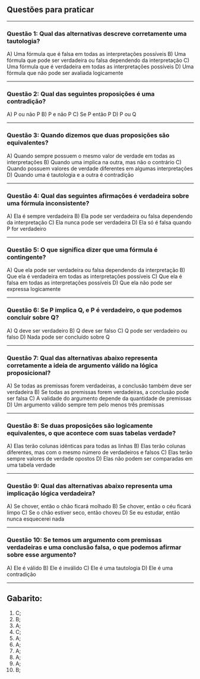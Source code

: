 ## Questões para praticar

---

### Questão 1: Qual das alternativas descreve corretamente uma tautologia?

A) Uma fórmula que é falsa em todas as interpretações possíveis
B) Uma fórmula que pode ser verdadeira ou falsa dependendo da interpretação
C) Uma fórmula que é verdadeira em todas as interpretações possíveis
D) Uma fórmula que não pode ser avaliada logicamente

---

### Questão 2: Qual das seguintes proposições é uma contradição?

A) P ou não P
B) P e não P
C) Se P então P
D) P ou Q

---

### Questão 3: Quando dizemos que duas proposições são equivalentes?

A) Quando sempre possuem o mesmo valor de verdade em todas as interpretações
B) Quando uma implica na outra, mas não o contrário
C) Quando possuem valores de verdade diferentes em algumas interpretações
D) Quando uma é tautologia e a outra é contradição

---

### Questão 4: Qual das seguintes afirmações é verdadeira sobre uma fórmula inconsistente?

A) Ela é sempre verdadeira
B) Ela pode ser verdadeira ou falsa dependendo da interpretação
C) Ela nunca pode ser verdadeira
D) Ela só é falsa quando P for verdadeiro

---

### Questão 5: O que significa dizer que uma fórmula é contingente?

A) Que ela pode ser verdadeira ou falsa dependendo da interpretação
B) Que ela é verdadeira em todas as interpretações possíveis
C) Que ela é falsa em todas as interpretações possíveis
D) Que ela não pode ser expressa logicamente

---

### Questão 6: Se P implica Q, e P é verdadeiro, o que podemos concluir sobre Q?

A) Q deve ser verdadeiro
B) Q deve ser falso
C) Q pode ser verdadeiro ou falso
D) Nada pode ser concluído sobre Q

---

### Questão 7:  Qual das alternativas abaixo representa corretamente a ideia de argumento válido na lógica proposicional?

A) Se todas as premissas forem verdadeiras, a conclusão também deve ser verdadeira
B) Se todas as premissas forem verdadeiras, a conclusão pode ser falsa
C) A validade do argumento depende da quantidade de premissas
D) Um argumento válido sempre tem pelo menos três premissas

---

### Questão 8: Se duas proposições são logicamente equivalentes, o que acontece com suas tabelas verdade?

A) Elas terão colunas idênticas para todas as linhas
B) Elas terão colunas diferentes, mas com o mesmo número de verdadeiros e falsos
C) Elas terão sempre valores de verdade opostos
D) Elas não podem ser comparadas em uma tabela verdade

---

### Questão 9: Qual das alternativas abaixo representa uma implicação lógica verdadeira?

A) Se chover, então o chão ficará molhado
B) Se chover, então o céu ficará limpo
C) Se o chão estiver seco, então choveu
D) Se eu estudar, então nunca esquecerei nada

---

### Questão 10: Se temos um argumento com premissas verdadeiras e uma conclusão falsa, o que podemos afirmar sobre esse argumento?

A) Ele é válido
B) Ele é inválido
C) Ele é uma tautologia
D) Ele é uma contradição

---

## Gabarito:

1) C;
2) B;
3) A;
4) C;
5) A;
6) A;
7) A;
8) A;
9) A;
10) B;
